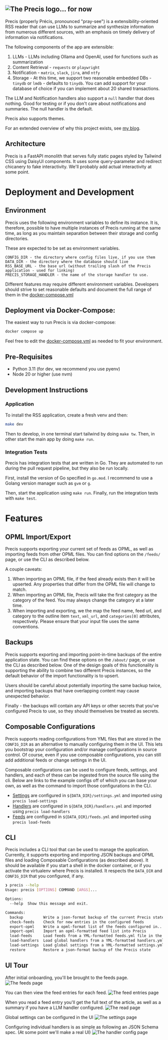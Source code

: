 ![The Precis logo... for now](app/assets/logo-with-name-light.svg)
--
Precis (properly Précis, pronounced "pray-see") is a extensibility-oriented RSS reader that can use LLMs to summarize and synthesize information from numerous different sources, with an emphasis on timely delivery of information via notifications.

The following components of the app are extensible:
1. LLMs - LLMs including Ollama and OpenAI, used for functions such as summarization
2. Content Retrieval - `requests` or `playwright`
3. Notification - `matrix`, `slack`, `jira`, and `ntfy`
4. Storage - At this time, we support two reasonable embedded DBs - `tinydb` or `lmdb` - defaults to `tinydb`. You can add support for your database of choice if you can implement about 20 shared transactions.

The LLM and Notification handlers also support a `null` handler that does nothing. Good for testing or if you don't care about notifications and summaries. The null handler is the default.

Precis also supports themes.

For an extended overview of why this project exists, see [my blog](https://www.leozqin.me/posts/precis-an-ai-enabled-rss-reader/).

## Architecture
Precis is a FastAPI monolith that serves fully static pages styled by Tailwind CSS using DaisyUI components. It uses some query-parameter and redirect chicanery to fake interactivity. We'll probably add actual interactivity at some point.

# Deployment and Development
## Environment
Precis uses the following environment variables to define its instance. It is, therefore, possible to have multiple instances of Precis running at the same time, as long as you maintain separation between their storage and config directories.

These are expected to be set as environment variables.
```
CONFIG_DIR - the directory where config files live, if you use them
DATA_DIR - the directory where the database should live
RSS_BASE_URL - the base url (without trailing slash of the Precis application - used for linking)
PRECIS_STORAGE_HANDLER - the name of the storage handler to use.
```

Different features may require different environment variables. Developers should strive to set reasonable defaults and document the full range of them in the [docker-compose.yml](docker-compose.yml)

## Deployment via Docker-Compose:
The easiest way to run Precis is via docker-compose:
```bash
docker compose up
```
Feel free to edit the [docker-compose.yml](docker-compose.yml) as needed to fit your environment.

## Pre-Requisites
- Python 3.11 (for dev, we recommend you use pyenv)
- Node 20 or higher (use nvm)

## Development Instructions
### Application
To install the RSS application, create a fresh venv and then:
```bash
make dev
```
Then to develop, in one terminal start tailwind by doing `make tw`. Then, in other start the main app by doing `make run`.

### Integration Tests
Precis has integration tests that are written in Go. They are automated to run during the pull request pipeline, but they also be run locally.

First, install the version of Go specified in `go.mod`. I recommend to use a Golang version manager such as `gvm` or `g`.

Then, start the application using `make run`. Finally, run the integration tests with `make test`.

# Features
## OPML Import/Export
Precis supports exporting your current set of feeds as OPML, as well as importing feeds from other OPML files. You can find options on the `/feeds/` page, or use the CLI as described below.

A couple caveats:
1. When importing an OPML file, if the feed already exists then it will be upserted. Any properties that differ from the OPML file will change to match.
2. When importing an OPML file, Precis will take the first category as the category of the feed. You may always change the category at a later time.
3. When importing and exporting, we the map the feed name, feed url, and category to the outline item `text`, `xml_url`, and `categories[0]` attributes, respectively. Please ensure that your input file uses the same conventions.

## Backups
Precis supports exporting and importing point-in-time backups of the entire application state. You can find these options on the `/about/` page, or use the CLI as described below. One of the design goals of this functionality is supporting the ability to combine two different Precis instances, so the default behavior of the import functionality is to upsert.

Users should be careful about potentially importing the same backup twice, and importing backups that have overlapping content may cause unexpected behavior.

Finally - the backups will contain any API keys or other secrets that you've configured Precis to use, so they should themselves be treated as secrets.

## Composable Configurations
Precis supports reading configurations from YML files that are stored in the `CONFIG_DIR` as an alternative to manually configuring them in the UI. This lets you bootstrap your configuration and/or manage configurations in source control. Of course, even if you use composable configurations, you can still add additional feeds or change settings in the UI.

Composable configurations can be used to configure feeds, settings, and handlers, and each of these can be ingested from the source file using the cli. Below are links to the example configs off of which you can base your own, as well as the command to import those configurations in the CLI.

- [Settings](configs/settings.yml.example) are configured in `${DATA_DIR}/settings.yml` and imported using `precis load-settings`
- [Handlers](configs/handlers.yml.example) are configured in `${DATA_DIR}/handlers.yml` and imported using `precis load-handlers`
- [Feeds](configs/feeds.yml.example) are configured in `${DATA_DIR}/feeds.yml` and imported using `precis load-feeds`

## CLI
Precis includes a CLI tool that can be used to manage the application. Currently, it supports exporting and importing JSON backups and OPML files and loading Composable Configurations (as described above). It should be available if you start a shell in the docker container, or if you activate the virtualenv where Precis is installed. It respects the `DATA_DIR` and `CONFIG_DIR` that you configured, if any.

```bash
❯ precis --help
Usage: precis [OPTIONS] COMMAND [ARGS]...

Options:
  --help  Show this message and exit.

Commands:
  backup         Write a json-format backup of the current Precis state...
  check-feeds    Check for new entries in the configured feeds
  export-opml    Write a opml-format list of the feeds configured in...
  import-opml    Import an opml-formatted feed list into Precis
  load-feeds     Load feeds from a YML-formatted feeds.yml file in the...
  load-handlers  Load global handlers from a YML-formatted handlers.yml...
  load-settings  Load global settings from a YML-formatted settings.yml...
  restore        Restore a json-format backup of the Precis state
```

## UI Tour
After initial onboarding, you'll be brought to the feeds page.
![The feeds page](app/assets/feeds.png)

You can then view the feed entries for each feed.
![The feed entries page](app/assets/feed_entries.png)

When you read a feed entry you'll get the full text of the article, as well as a summary if you have a LLM handler configured.
![The read page](app/assets/read.png)

Global settings can be configured in the UI
![The settings page](app/assets/settings.png)

Configuring individual handlers is as simple as following an JSON Schema spec. (At some point we'll make a real UI)
![The handler config page](app/assets/handler_config.png)
